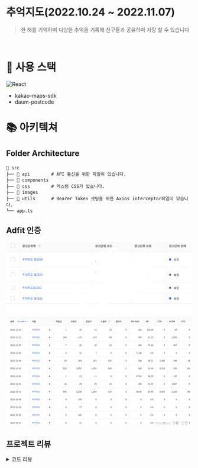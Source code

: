 # 추억지도(2022.10.24 ~ 2022.11.07)
> 한 해를 기억하며 다양한 추억을 기록해 친구들과 공유하며 자랑 할 수 있습니다


<br/>

# 🌿 사용 스택
![React](https://img.shields.io/badge/react-%2320232a.svg?style=for-the-badge&logo=react&logoColor=%2361DAFB)
  - kakao-maps-sdk
  - daum-postcode

# 📚 아키텍쳐
## Folder Architecture

```
📂 src
├── 📂 api        # API 통신을 위한 파일이 있습니다.
├── 📂 components
├── 📂 css        # 커스텀 CSS가 있습니다.
├── 📂 images     
├── 📂 utils      # Bearer Token 셋팅을 위한 Axios interceptor파일이 있습니다.
└── app.ts
```

## Adfit 인증

![Adfit](./readme_img/adfit.PNG)
![Adfit수익](./readme_img/adfit_cash.PNG)

## 프로젝트 리뷰
<details>
<summary>코드 리뷰</summary>
<div markdown="1">   
  <ul>
    <li><b>Component</b> : 컴포넌트의 하위 컴포넌트로 쪼개서 작업했으면 좋았을꺼 같다. 특히 `mainmap.jsx`파일의 지도 부분과 하단 박스부분이 있다.</li>
    <li><b>base64 IMG</b> : 이미지 전송을 base64포맷으로 했을때 프론트에서 처리하는 방법을 배웠다. `write.jsx`파일의 convertBase64 함수로 작성했다.</li>
    <li><b>Bearer Token : </b>API를 호출할때 `interceptor.js`에 axios에 header설정을 통해 Bearer토큰을 셋팅하는 방법을 배웠다.</li>
    <li><b>adfit : </b>adfit(광고)을 적용하면서 수익화 하는 법에 대한 개념을 익혔다</li>
    <li>지도에 사용자가 작성한 글을 띄워주는 작업을 하면서, 카카오 맵 API, 다음 Postcode를 이용해 활용하는 법을 배웠다.</li>
  </ul>
</div>
</details>
